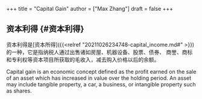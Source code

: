 +++
title = "Capital Gain"
author = ["Max Zhang"]
draft = false
+++

## 资本利得 {#资本利得}

资本利得是[资本所得]({{<relref "20211026234748-capital_income.md#" >}})的一种，它是指纳税人通过出售诸如房屋、机器设备、股票、债券、
商誉、商标和专利权等资本项目所获取的毛收入，减去购入价格以后的余额。

Capital gain is an economic concept defined as the profit earned on the sale
of an asset which has increased in value over the holding period. An asset may
include tangible property, a car, a business, or intangible property such as
shares.